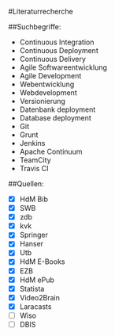 #Literaturrecherche

##Suchbegriffe:
- Continuous Integration
- Continuous Deployment
- Continuous Delivery
- Agile Softwareentwicklung
- Agile Development
- Webentwicklung
- Webdevelopment
- Versionierung
- Datenbank deployment
- Database deployment
- Git
- Grunt
- Jenkins
- Apache Continuum
- TeamCity
- Travis CI

##Quellen:
- [x] HdM Bib
- [x] SWB
- [x] zdb
- [x] kvk
- [x] Springer
- [x] Hanser
- [x] Utb
- [x] HdM E-Books
- [x] EZB
- [x] HdM ePub
- [x] Statista
- [x] Video2Brain
- [x] Laracasts
- [ ] Wiso
- [ ] DBIS